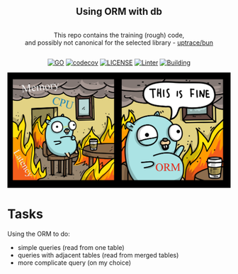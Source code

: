 <div align="center">
<article style="display: flex; flex-direction: column; align-items: center; justify-content: center;">
  <h1 style="width: 100%; text-align: center;">Using ORM with db</h1>
  <p>This repo contains the training (rough) code,<br>and possibly not canonical for the selected library -  
    <a href="https://github.com/uptrace/bun" target="_blank">uptrace/bun</a></p>
</article>

<div align="center">

[![GO][go-badge]][go-url] [![codecov][codecov-badge]][codecov-url] [![LICENSE][license-badge]][license-url] [![Linter][linter-badge]][linter-url] [![Building][building-badge]][building-url]

[license-badge]: https://img.shields.io/npm/l/@douyinfe/semi-ui
[license-url]: https://github.com/p12s/using-orm-with-db/blob/main/LICENSE
[codecov-badge]: https://codecov.io/gh/p12s/using-orm-with-db/branch/main/graph/badge.svg?token=4VNUW8GPUS
[codecov-url]: https://codecov.io/gh/p12s/using-orm-with-db
[go-badge]: https://img.shields.io/github/go-mod/go-version/p12s/using-orm-with-db?style=plastic
[go-url]: https://github.com/p12s/using-orm-with-db/blob/main/go.mod
[linter-badge]: https://github.com/p12s/using-orm-with-db/workflows/Linter/badge.svg?branch=main
[linter-url]: https://github.com/p12s/using-orm-with-db/actions/workflows/linter.yml
[building-badge]: https://github.com/p12s/using-orm-with-db/workflows/Building/badge.svg?branch=main
[building-url]: https://github.com/p12s/using-orm-with-db/actions/workflows/building.yml

</div>
</div>
  
![Go](https://github.com/p12s/using-orm-with-db/blob/main/gopher.jpeg?raw=true)  
  
# Tasks 
Using the ORM to do:  
- simple queries (read from one table)  
- queries with adjacent tables (read from merged tables)  
- more complicate query (on my choice)  
